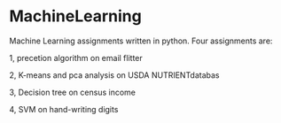 # MachineLearning
Machine Learning assignments written in python. Four assignments are:

1, precetion algorithm on email flitter

2, K-means and pca analysis on USDA NUTRIENTdatabas

3, Decision tree on census income

4, SVM on hand-writing digits
